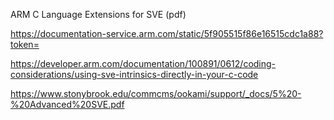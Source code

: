 ARM C Language Extensions for SVE (pdf)

https://documentation-service.arm.com/static/5f905515f86e16515cdc1a88?token=

https://developer.arm.com/documentation/100891/0612/coding-considerations/using-sve-intrinsics-directly-in-your-c-code

https://www.stonybrook.edu/commcms/ookami/support/_docs/5%20-%20Advanced%20SVE.pdf
